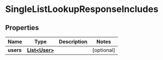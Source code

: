 

# SingleListLookupResponseIncludes


## Properties

Name | Type | Description | Notes
------------ | ------------- | ------------- | -------------
**users** | [**List&lt;User&gt;**](User.md) |  |  [optional]



